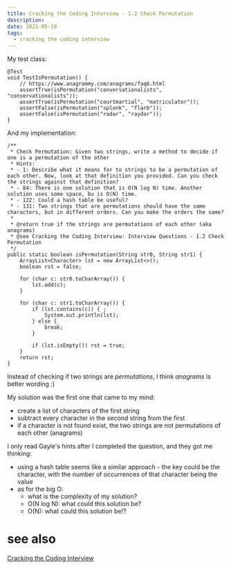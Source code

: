 ```yaml
---
title: Cracking the Coding Interview - 1.2 Check Permutation
description:
date: 2021-05-19
tags:
  - cracking the coding interview
---
```


My test class:

    @Test
    void TestIsPermutation() {
        // https://www.anagrammy.com/anagrams/faq6.html
        assertTrue(isPermutation("conversationalists", "conservationalists"));
        assertTrue(isPermutation("courtmartial", "matriculator"));
        assertFalse(isPermutation("splonk", "flarb"));
        assertFalse(isPermutation("radar", "raydar"));
    }
	
And my implementation:

    /**
     * Check Permutation: Given two strings, write a method to decide if one is a permutation of the other
     * Hints:
     * - 1: Describe what it means for to strings to be a permutation of each other. Now, look at that definition you provided. Can you check the strings against that definition?
     * - 84: There is one solution that is O(N log N) time. Another solution uses some space, bu is O(N) time.
     * - 122: Could a hash table be useful?
     * - 131: Two strings that are permutations should have the same characters, but in different orders. Can you make the orders the same?
     *
     * @return true if the strings are permutations of each other (aka anagrams)
     * @see Cracking the Coding Interview: Interview Questions - 1.2 Check Permutation
     */
    public static boolean isPermutation(String str0, String str1) {
        ArrayList<Character> lst = new ArrayList<>();
        boolean rst = false;

        for (char c: str0.toCharArray()) {
            lst.add(c);
        }

        for (char c: str1.toCharArray()) {
            if (lst.contains(c)) { ;
                System.out.println(lst);
            } else {
                break;
            }

            if (lst.isEmpty()) rst = true;
        }
        return rst;
    }

Instead of checking if two strings are *permutations*, I think *anagrams* is better wording :)

My solution was the first one that came to my mind:
- create a list of characters of the first string
- subtract every character in the second string from the first
- if a character is not found exist, the two strings are not permutations of each other (anagrams)

I only read Gayle's hints after I completed the question, and they got me thinking:
- using a hash table seems like a similar approach - the key could be the character, with the number of occurrences of that character being the value
- as for the big O:
	- what is the complexity of my solution?
	- O(N log N): what could this solution be?
	- O(N): what could this solution be!?

# see also
[Cracking the Coding Interview](Cracking%20the%20Coding%20Interview.md)